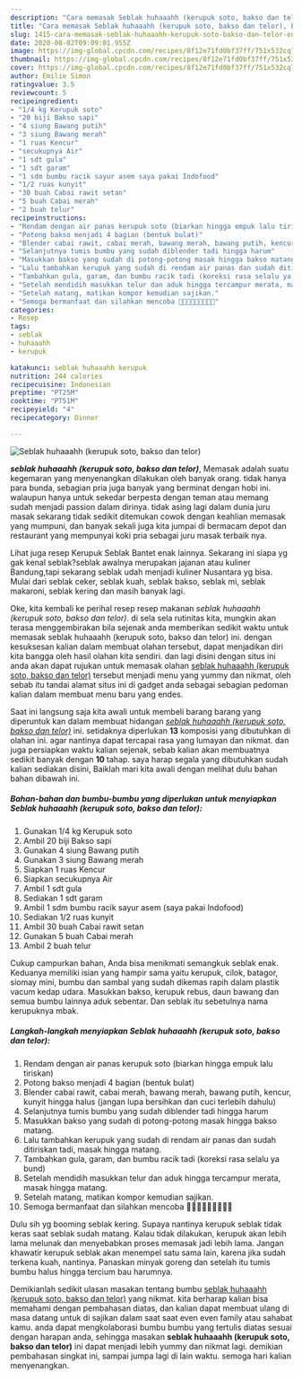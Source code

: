 ```yaml
---
description: "Cara memasak Seblak huhaaahh (kerupuk soto, bakso dan telor), Enak Banget"
title: "Cara memasak Seblak huhaaahh (kerupuk soto, bakso dan telor), Enak Banget"
slug: 1415-cara-memasak-seblak-huhaaahh-kerupuk-soto-bakso-dan-telor-enak-banget
date: 2020-08-02T09:09:01.955Z
image: https://img-global.cpcdn.com/recipes/8f12e71fd0bf37ff/751x532cq70/seblak-huhaaahh-kerupuk-soto-bakso-dan-telor-foto-resep-utama.jpg
thumbnail: https://img-global.cpcdn.com/recipes/8f12e71fd0bf37ff/751x532cq70/seblak-huhaaahh-kerupuk-soto-bakso-dan-telor-foto-resep-utama.jpg
cover: https://img-global.cpcdn.com/recipes/8f12e71fd0bf37ff/751x532cq70/seblak-huhaaahh-kerupuk-soto-bakso-dan-telor-foto-resep-utama.jpg
author: Emilie Simon
ratingvalue: 3.5
reviewcount: 5
recipeingredient:
- "1/4 kg Kerupuk soto"
- "20 biji Bakso sapi"
- "4 siung Bawang putih"
- "3 siung Bawang merah"
- "1 ruas Kencur"
- "secukupnya Air"
- "1 sdt gula"
- "1 sdt garam"
- "1 sdm bumbu racik sayur asem saya pakai Indofood"
- "1/2 ruas kunyit"
- "30 buah Cabai rawit setan"
- "5 buah Cabai merah"
- "2 buah telur"
recipeinstructions:
- "Rendam dengan air panas kerupuk soto (biarkan hingga empuk lalu tiriskan)"
- "Potong bakso menjadi 4 bagian (bentuk bulat)"
- "Blender cabai rawit, cabai merah, bawang merah, bawang putih, kencur, kunyit hingga halus (jangan lupa bersihkan dan cuci terlebih dahulu)"
- "Selanjutnya tumis bumbu yang sudah diblender tadi hingga harum"
- "Masukkan bakso yang sudah di potong-potong masak hingga bakso matang."
- "Lalu tambahkan kerupuk yang sudah di rendam air panas dan sudah ditiriskan tadi, masak hingga matang."
- "Tambahkan gula, garam, dan bumbu racik tadi (koreksi rasa selalu ya bund)"
- "Setelah mendidih masukkan telur dan aduk hingga tercampur merata, masak hingga matang."
- "Setelah matang, matikan kompor kemudian sajikan."
- "Semoga bermanfaat dan silahkan mencoba 👩🏻‍🍳👩🏻‍🍳👩🏻‍🍳"
categories:
- Resep
tags:
- seblak
- huhaaahh
- kerupuk

katakunci: seblak huhaaahh kerupuk 
nutrition: 244 calories
recipecuisine: Indonesian
preptime: "PT25M"
cooktime: "PT51M"
recipeyield: "4"
recipecategory: Dinner

---
```



![Seblak huhaaahh (kerupuk soto, bakso dan telor)](https://img-global.cpcdn.com/recipes/8f12e71fd0bf37ff/751x532cq70/seblak-huhaaahh-kerupuk-soto-bakso-dan-telor-foto-resep-utama.jpg)

<b><i>seblak huhaaahh (kerupuk soto, bakso dan telor)</i></b>, Memasak adalah suatu kegemaran yang menyenangkan dilakukan oleh banyak orang. tidak hanya para bunda, sebagian pria juga banyak yang berminat dengan hobi ini. walaupun hanya untuk sekedar berpesta dengan teman atau memang sudah menjadi passion dalam dirinya. tidak asing lagi dalam dunia juru masak sekarang tidak sedikit ditemukan cowok dengan keahlian memasak yang mumpuni, dan banyak sekali juga kita jumpai di bermacam depot dan restaurant yang mempunyai koki pria sebagai juru masak terbaik nya.

Lihat juga resep Kerupuk Seblak Bantet enak lainnya. Sekarang ini siapa yg gak kenal seblak?seblak awalnya merupakan jajanan atau kuliner Bandung,tapi sekarang seblak udah menjadi kuliner Nusantara yg bisa. Mulai dari seblak ceker, seblak kuah, seblak bakso, seblak mi, seblak makaroni, seblak kering dan masih banyak lagi.

Oke, kita kembali ke perihal resep resep makanan <i>seblak huhaaahh (kerupuk soto, bakso dan telor)</i>. di sela sela rutinitas kita, mungkin akan terasa menggembirakan bila sejenak anda memberikan sedikit waktu untuk memasak seblak huhaaahh (kerupuk soto, bakso dan telor) ini. dengan kesuksesan kalian dalam membuat olahan tersebut, dapat menjadikan diri kita bangga oleh hasil olahan kita sendiri. dan lagi disini dengan situs ini anda akan dapat rujukan untuk memasak olahan <u>seblak huhaaahh (kerupuk soto, bakso dan telor)</u> tersebut menjadi menu yang yummy dan nikmat, oleh sebab itu tandai alamat situs ini di gadget anda sebagai sebagian pedoman kalian dalam membuat menu baru yang endes.


Saat ini langsung saja kita awali untuk membeli barang barang yang diperuntuk kan dalam membuat hidangan <u><i>seblak huhaaahh (kerupuk soto, bakso dan telor)</i></u> ini. setidaknya diperlukan <b>13</b> komposisi yang dibutuhkan di olahan ini. agar nantinya dapat tercapai rasa yang lumayan dan nikmat. dan juga persiapkan waktu kalian sejenak, sebab kalian akan membuatnya sedikit banyak dengan <b>10</b> tahap. saya harap segala yang dibutuhkan sudah kalian sediakan disini, Baiklah mari kita awali dengan melihat dulu bahan bahan dibawah ini.

<!--inarticleads1-->

##### Bahan-bahan dan bumbu-bumbu yang diperlukan untuk menyiapkan Seblak huhaaahh (kerupuk soto, bakso dan telor):

1. Gunakan 1/4 kg Kerupuk soto
1. Ambil 20 biji Bakso sapi
1. Gunakan 4 siung Bawang putih
1. Gunakan 3 siung Bawang merah
1. Siapkan 1 ruas Kencur
1. Siapkan secukupnya Air
1. Ambil 1 sdt gula
1. Sediakan 1 sdt garam
1. Ambil 1 sdm bumbu racik sayur asem (saya pakai Indofood)
1. Sediakan 1/2 ruas kunyit
1. Ambil 30 buah Cabai rawit setan
1. Gunakan 5 buah Cabai merah
1. Ambil 2 buah telur


Cukup campurkan bahan, Anda bisa menikmati semangkuk seblak enak. Keduanya memiliki isian yang hampir sama yaitu kerupuk, cilok, batagor, siomay mini, bumbu dan sambal yang sudah dikemas rapih dalam plastik vacum kedap udara. Masukkan bakso, kerupuk rebus, daun bawang dan semua bumbu lainnya aduk sebentar. Dan seblak itu sebetulnya nama kerupuknya mbak. 

<!--inarticleads2-->

##### Langkah-langkah menyiapkan Seblak huhaaahh (kerupuk soto, bakso dan telor):

1. Rendam dengan air panas kerupuk soto (biarkan hingga empuk lalu tiriskan)
1. Potong bakso menjadi 4 bagian (bentuk bulat)
1. Blender cabai rawit, cabai merah, bawang merah, bawang putih, kencur, kunyit hingga halus (jangan lupa bersihkan dan cuci terlebih dahulu)
1. Selanjutnya tumis bumbu yang sudah diblender tadi hingga harum
1. Masukkan bakso yang sudah di potong-potong masak hingga bakso matang.
1. Lalu tambahkan kerupuk yang sudah di rendam air panas dan sudah ditiriskan tadi, masak hingga matang.
1. Tambahkan gula, garam, dan bumbu racik tadi (koreksi rasa selalu ya bund)
1. Setelah mendidih masukkan telur dan aduk hingga tercampur merata, masak hingga matang.
1. Setelah matang, matikan kompor kemudian sajikan.
1. Semoga bermanfaat dan silahkan mencoba 👩🏻‍🍳👩🏻‍🍳👩🏻‍🍳


Dulu sih yg booming seblak kering. Supaya nantinya kerupuk seblak tidak keras saat seblak sudah matang. Kalau tidak dilakukan, kerupuk akan lebih lama melunak dan menyebabkan proses memasak jadi lebih lama. Jangan khawatir kerupuk seblak akan menempel satu sama lain, karena jika sudah terkena kuah, nantinya. Panaskan minyak goreng dan setelah itu tumis bumbu halus hingga tercium bau harumnya. 

Demikianlah sedikit ulasan masakan tentang bumbu <u>seblak huhaaahh (kerupuk soto, bakso dan telor)</u> yang nikmat. kita berharap kalian bisa memahami dengan pembahasan diatas, dan kalian dapat membuat ulang di masa datang untuk di sajikan dalam saat saat even even family atau sahabat kamu. anda dapat mengkolaborasi bumbu bumbu yang tertulis diatas sesuai dengan harapan anda, sehingga masakan <b>seblak huhaaahh (kerupuk soto, bakso dan telor)</b> ini dapat menjadi lebih yummy dan nikmat lagi. demikian pembahasan singkat ini, sampai jumpa lagi di lain waktu. semoga hari kalian menyenangkan.
